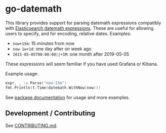 # go-datemath

<!--will uncomment when open source'd-->
<!--[![GoDoc](https://godoc.org/github.com/timberio/go-datemath?status.svg)](http://godoc.org/github.com/timberio/go-datemath)-->
<!--[![Circle CI](https://circleci.com/gh/timberio/go-datemath.svg?style=svg)](https://circleci.com/gh/timberio/go-datemath)-->
<!--[![Go Report Card](https://goreportcard.com/badge/github.com/timberio/datemath)](https://goreportcard.com/report/github.com/timberio/go-datemath)-->
<!--[![coverage](https://gocover.io/_badge/github.com/timberio/go-datemath?0 "coverage")](http://gocover.io/github.com/timberio/go-datemath)-->

This library provides support for parsing datemath expressions compatibly with [Elasticsearch datemath
expressions](https://www.elastic.co/guide/en/elasticsearch/reference/7.3/common-options.html#date-math). These are
useful for allowing users to specify, and for encoding, relative dates. Examples:

* `now+15m`: 15 minutes from now
* `now-1w+1d`: one day after on week ago
* `2015-05-05T00:00:00||+1M`: one month after 2019-05-05

These expressions will seem familiar if you have used Grafana or Kibana.

Example usage:

```go
expr, _ := Parse("now-15m")
fmt.Println(t.Time(datemath.WithNow(now)))
```

See [package documentation](http://godoc.org/github.com/timberio/go-datemath) for usage and more examples.

## Development / Contributing

See [CONTRIBUTING.md](CONTRIBUTING.md).
